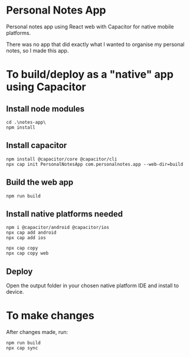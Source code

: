 # Personal Notes App

Personal notes app using React web with Capacitor for native mobile platforms.

There was no app that did exactly what I wanted to organise my personal notes, so I made this app.

# To build/deploy as a "native" app using Capacitor

## Install node modules

```
cd .\notes-app\
npm install
```

## Install capacitor
```
npm install @capacitor/core @capacitor/cli
npx cap init PersonalNotesApp com.personalnotes.app --web-dir=build
```

## Build the web app
```
npm run build
```

## Install native platforms needed
```
npm i @capacitor/android @capacitor/ios
npx cap add android
npx cap add ios

npx cap copy
npx cap copy web
```

## Deploy

Open the output folder in your chosen native platform IDE and install to device.


# To make changes

After changes made, run:
```
npm run build
npx cap sync
```